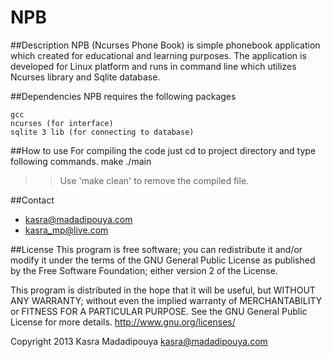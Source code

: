 NPB
===
##Description
NPB (Ncurses Phone Book) is simple phonebook application which created for educational and learning purposes.
The application is developed for Linux platform and runs in command line which utilizes Ncurses library and Sqlite database.

##Dependencies
NPB requires the following packages

	gcc
	ncurses (for interface)
	sqlite 3 lib (for connecting to database)

##How to use
For compiling the code just cd to project directory and type following commands.
	make
	./main

>> Use 'make clean' to remove the compiled file.

##Contact
* kasra@madadipouya.com  
* kasra_mp@live.com  

##License
This program is free software; you can redistribute it and/or modify
it under the terms of the GNU General Public License as published by
the Free Software Foundation; either version 2 of the License.  

This program is distributed in the hope that it will be useful,
but WITHOUT ANY WARRANTY; without even the implied warranty of
MERCHANTABILITY or FITNESS FOR A PARTICULAR PURPOSE.  See the
GNU General Public License for more details. <http://www.gnu.org/licenses/>

Copyright 2013 Kasra Madadipouya <kasra@madadipouya.com>
 